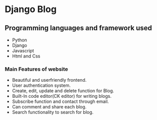 # Django Blog
## Programming languages and framework used
- Python
- Django
- Javascript
- Html and Css
### Main Features of website
- Beautiful and userfriendly frontend.
- User authentication system.
- Create, edit, update and delete function for Blog.
- Built-In code editor(CK editor) for writing blogs.
- Subscribe function and contact through email.
- Can comment and share each blog.
- Search functionality to search for blog.
